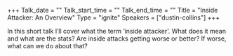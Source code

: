 +++
Talk_date = ""
Talk_start_time = ""
Talk_end_time = ""
Title = "Inside Attacker: An Overview"
Type = "ignite"
Speakers = ["dustin-collins"]
+++

In this short talk I’ll cover what the term ‘inside attacker’. What does it mean and what are the stats? Are inside attacks getting worse or better? If worse, what can we do about that?
